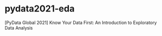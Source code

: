 # pydata2021-eda
[PyData Global 2021] Know Your Data First: An Introduction to Exploratory Data Analysis
